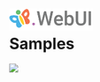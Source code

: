 # <img src="https://github.com/pip-webui2/pip-webui2/raw/master/doc/Logo.png" alt="Pip.WebUI Logo" style="max-width:30%"> <br/> Samples

![](https://img.shields.io/badge/license-MIT-blue.svg)

